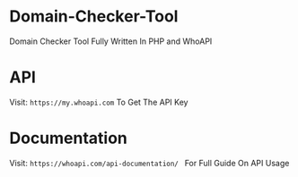 # Domain-Checker-Tool
Domain Checker Tool Fully Written In PHP and WhoAPI 

# API
Visit: ```https://my.whoapi.com``` To Get The API Key

# Documentation 
Visit: ```https://whoapi.com/api-documentation/ ``` For Full Guide On API Usage
